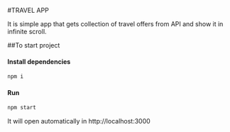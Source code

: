 #TRAVEL APP

It is simple app that gets collection of travel offers from API and show it in infinite scroll.

##To start project

#### Install dependencies

```bash
npm i
```

#### Run

```bash
npm start
```

It will open automatically in http://localhost:3000
